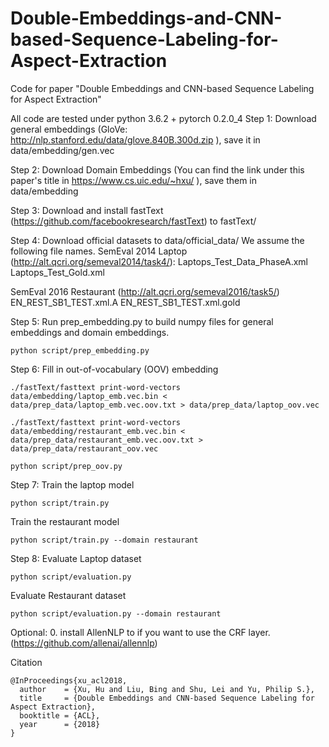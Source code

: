 # Double-Embeddings-and-CNN-based-Sequence-Labeling-for-Aspect-Extraction
Code for paper "Double Embeddings and CNN-based Sequence Labeling for Aspect Extraction"


All code are tested under python 3.6.2 + pytorch 0.2.0_4
Step 1: Download general embeddings (GloVe: http://nlp.stanford.edu/data/glove.840B.300d.zip ), save it in data/embedding/gen.vec 

Step 2: Download Domain Embeddings (You can find the link under this paper's title in https://www.cs.uic.edu/~hxu/ ), save them in data/embedding

Step 3:
Download and install fastText (https://github.com/facebookresearch/fastText) to fastText/

Step 4: 
Download official datasets to data/official_data/
We assume the following file names.
SemEval 2014 Laptop (http://alt.qcri.org/semeval2014/task4/):
Laptops_Test_Data_PhaseA.xml
Laptops_Test_Gold.xml

SemEval 2016 Restaurant (http://alt.qcri.org/semeval2016/task5/)
EN_REST_SB1_TEST.xml.A
EN_REST_SB1_TEST.xml.gold


Step 5: Run prep_embedding.py to build numpy files for general embeddings and domain embeddings.
```
python script/prep_embedding.py
```

Step 6: Fill in out-of-vocabulary (OOV) embedding
```
./fastText/fasttext print-word-vectors data/embedding/laptop_emb.vec.bin < data/prep_data/laptop_emb.vec.oov.txt > data/prep_data/laptop_oov.vec

./fastText/fasttext print-word-vectors data/embedding/restaurant_emb.vec.bin < data/prep_data/restaurant_emb.vec.oov.txt > data/prep_data/restaurant_oov.vec

python script/prep_oov.py
```

Step 7: Train the laptop model
```
python script/train.py
```
Train the restaurant model
```
python script/train.py --domain restaurant 
```

Step 8: Evaluate Laptop dataset
```
python script/evaluation.py
```
Evaluate Restaurant dataset
```
python script/evaluation.py --domain restaurant 
```

Optional: 
0. install AllenNLP to if you want to use the CRF layer. (https://github.com/allenai/allennlp)


Citation
```
@InProceedings{xu_acl2018,
  author    = {Xu, Hu and Liu, Bing and Shu, Lei and Yu, Philip S.},
  title     = {Double Embeddings and CNN-based Sequence Labeling for Aspect Extraction},
  booktitle = {ACL},
  year      = {2018}
}
```
